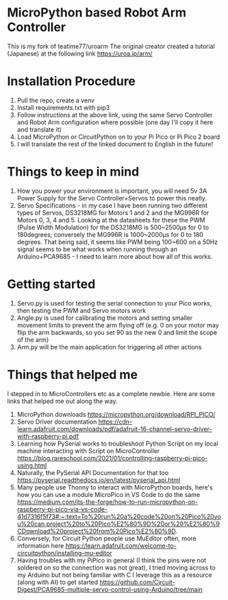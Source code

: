# MicroPython based Robot Arm Controller
This is my fork of teatime77/uroarm
The original creator created a tutorial (Japanese) at the following link https://uroa.jp/arm/

# Installation Procedure
1. Pull the repo, create a venv
2. Install requirements.txt with pip3
3. Follow instructions at the above link, using the same Servo Controller and Robot Arm configuration where possible (one day I'll copy it here and translate it)
4. Load MicroPython or CircuitPython on to your Pi Pico or Pi Pico 2 board
5. I will translate the rest of the linked document to English in the future!

# Things to keep in mind
1. How you power your environment is important, you will need 5v 3A Power Supply for the Servo Controller+Servos to power this neatly.
2. Servo Specifications - in my case I have been running two different types of Servos, DS3218MG for Motors 1 and 2 and the MG996R for Motors 0, 3, 4 and 5. Looking at the datasheets for these the PWM (Pulse Width Modulation) for the DS3218MG is 500~2500μs for 0 to 180degrees; conversely the MG996R is 1000~2000μs for 0 to 180 degrees. That being said, it seems like PWM being 100~600 on a 50Hz signal seems to be what works when running through an Arduino+PCA9685 - I need to learn more about how all of this works.

# Getting started
1. Servo.py is used for testing the serial connection to your Pico works, then testing the PWM and Servo motors work
2. Angle.py is used for calibrating the motors and setting smaller movement limits to prevent the arm flying off (e.g. 0 on your motor may flip the arm backwards, so you set 90 as the new 0 and limit the scope of the arm)
3. Arm.py will be the main application for triggering all other actions

# Things that helped me
I stepped in to MicroControllers etc as a complete newbie. Here are some links that helped me out along the way.
1. MicroPython downloads https://micropython.org/download/RPI_PICO/
2. Servo Driver documentation https://cdn-learn.adafruit.com/downloads/pdf/adafruit-16-channel-servo-driver-with-raspberry-pi.pdf
3. Learning how PySerial works to troubleshoot Python Script on my local machine interacting with Script on MicroController https://blog.rareschool.com/2021/01/controlling-raspberry-pi-pico-using.html
4. Naturally, the PySerial API Documentation for that too https://pyserial.readthedocs.io/en/latest/pyserial_api.html
5. Many people use Thonny to interact with MicroPython boards, here's how you can use a module MicroPico in VS Code to do the same https://medium.com/its-the-forge/how-to-run-micropython-on-raspberry-pi-pico-via-vs-code-41d7316f5f73#:~:text=To%20run%20a%20code%20on%20Pico%20you%20can,project%20to%20Pico%E2%80%9D%20or%20%E2%80%9CDownload%20project%20from%20Pico%E2%80%9D.
6. Conversely, for Circuit Python people use MuEditor often, more information here https://learn.adafruit.com/welcome-to-circuitpython/installing-mu-editor
7. Having troubles with my PiPico in general (I think the pins were not soldered on so the connection was not great), I tried moving across to my Arduino but not being familiar with C I leverage this as a resource (along with AI) to get started https://github.com/Circuit-Digest/PCA9685-multiple-servo-control-using-Arduino/tree/main
